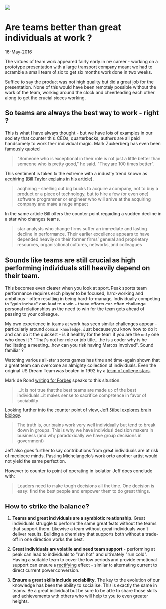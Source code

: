 ![](https://media-exp2.licdn.com/media/AAEAAQAAAAAAAAM_AAAAJDM4NTk2ZGE1LTg4MDMtNDM0Ni1iN2U1LThiODc2Yzc0MTQ0NA.jpg)

# Are teams better than great individuals at work ?

16-May-2016

The virtues of team work appeared fairly early in my career - working on a prototype presentation with a large transport company meant we had to scramble a small team of six to get six months work done in two weeks. 


Suffice to say the product was not high quality but did a great job for the presentation. None of this would have been remotely possible without the work of the team, working around the clock and cheerleading each other along to get the crucial pieces working. 

## So teams are always the best way to work - right ?
This is what I have always thought - but we have lots of examples in our society that counter this. CEOs, quarterbacks, authors are all paid handsomely to work their individual magic. Mark Zuckerberg has even been famously [quoted](http://www.nytimes.com/2011/05/18/technology/18talent.html)

> "Someone who is exceptional in their role is not just a little better than someone who is pretty good," he said. "They are 100 times better".

This sentiment is taken to the extreme with a industry trend known as acqhiring  ([Bill Taylor explains in his article](https://hbr.org/2011/06/great-people-are-overrated)).

> acqhiring - shelling out big bucks to acquire a company, not to buy a product or a piece of technology, but to hire a few (or even one) software programmer or engineer who will arrive at the acquiring company and make a huge impact

In the same article Bill offers the counter point regarding a sudden decline in a star who changes teams. 

>star analysts who change firms suffer an immediate and lasting decline in performance. Their earlier excellence appears to have depended heavily on their former firms’ general and proprietary resources, organisational cultures, networks, and colleagues

## Sounds like teams are still crucial as high performing individuals still heavily depend on their team.

This becomes even clearer when you look at sport. Peak sports team performance requires each player to be focused, hard-working and ambitious - often resulting in being hard-to-manage. Individually competing to "gain inches" can lead to a win - these efforts can often challenge personal relationships as the need to win for the team gets ahead of passing to your colleague.

My own experience in teams at work has seen similar challenges appear - particularly around `domain knowledge`. Just because you know how to do it and can do it the quickest - is it healthy for the team if you are the `only` one who does it ? "That's not her role or job title....he is a coder why is he facilitating a meeting...how can you risk having Marcos involved". Sound familiar ? 

Watching various all-star sports games has time and time-again shown that a great team can overcome an almighty collection of individuals. Even the original US Dream Team was beaten in 1992 by a [team of college stars](http://offthedribble.blogs.nytimes.com/2012/05/09/the-dream-teams-very-bad-day/?_r=0).

Mark de Rond [writing for Forbes](http://www.forbes.com/2010/08/05/teams-teamwork-individuals-leadership-managing-collaboration.html) speaks to this situation. 

>...it is not true that the best teams are made up of the best individuals...it makes sense to sacrifice competence in favor of sociability


Looking further into the counter point of view, [Jeff Stibel explores brain biology](https://hbr.org/2011/06/why-a-great-individual-is-bett).

>The truth is, our brains work very well individually but tend to break down in groups. This is why we have individual decision makers in business (and why paradoxically we have group decisions in government)

Jeff also goes further to say contributions from great individuals are at risk of mediocre minds. Passing Michelangelo’s work onto another artist would not yield the same perfection.

However to counter to point of operating in isolation Jeff does conclude with: 

>Leaders need to make tough decisions all the time. One decision is easy: find the best people and empower them to do great things.

## How to strike the balance?

1. **Teams and great individuals are a symbiotic relationship**. Great individuals struggle to  perform the same great feats without the teams that support them. Likewise a team without great individuals won't deliver results. Building a chemistry that supports both without a trade-off in one direction works the best.

2. **Great individuals are volatile and need team support** - performing at peak can lead to individuals to "run hot" and ultimately "run cold". Having a suitable team to cover the low periods and provide emotional support can ensure a [rectifying](http://en.wikipedia.org/wiki/Rectifier) effect - similar to alternating current to direct current power conversion. 

3. **Ensure a great skills include sociability**. The key to the evolution of our knowledge has been the ability to socialise. This is exactly the same in teams. Be a great individual but be sure to be able to share those skills and achievements with others who will help to you to even greater heights. 





